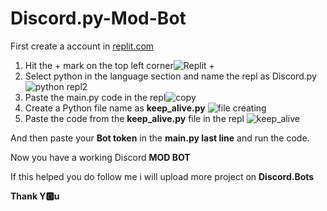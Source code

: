 # Discord.py-Mod-Bot

First create a account in [replit.com](https://replit.com/signup?from=landing) <br>
1. Hit the + mark on the top left corner![Replit +](https://user-images.githubusercontent.com/91129706/140275745-07143149-0924-4712-b48d-a2db4cbf0e4c.png)<br>
2. Select python in the language section and name the repl as Discord.py![python repl2](https://user-images.githubusercontent.com/91129706/140276458-9cc8ecf2-d5dd-4e2d-b24e-6435335bb858.png)<br>
3. Paste the main.py code in the repl![copy](https://user-images.githubusercontent.com/91129706/140276725-515a7f25-1cc2-4fd9-b68c-ad8eb5c6e40f.png)<br>
4. Create a Python file name as **keep_alive.py** ![file creating](https://user-images.githubusercontent.com/91129706/140533171-bdee43e3-0f30-4c72-a33c-b35207af6714.png)
5. Paste the code from the **keep_alive.py** file in the repl ![keep_alive](https://user-images.githubusercontent.com/91129706/140533410-25fa1084-f27f-4747-82aa-538edf0925be.png)

And then paste your **Bot token** in the **main.py last line** and run the code.

Now you have a working Discord **MOD BOT**

If this helped you do follow me i will upload more project on **Discord.Bots**

**Thank Y:o2:u**
